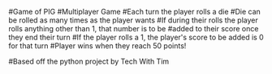 #Game of PIG
#Multiplayer Game
#Each turn the player rolls a die
#Die can be rolled as many times as the player wants
#If during their rolls the player rolls anything other than 1, that number is to be #added to their score once they end their turn
#If the player rolls a 1, the player's score to be added is 0 for that turn
#Player wins when they reach 50 points!

#Based off the python project by Tech With Tim
